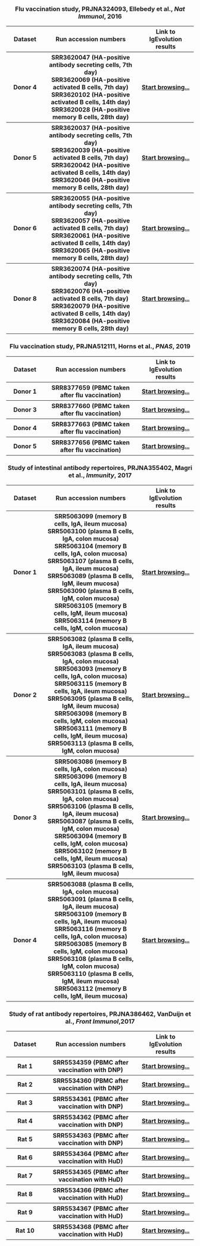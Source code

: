 <h3 align = center>Flu vaccination study, PRJNA324093, Ellebedy et al., <i>Nat Immunol</i>, 2016</h3>
<table style="width:100%">
    <tr>
        <th width = 20%>Dataset</th>
        <th width = 50%>Run accession numbers</th>
        <th width = 30%>Link to IgEvolution results</th>
    </tr>
    <tr>
        <th>Donor 4</th>
        <th>
            SRR3620047 (HA-positive antibody secreting cells, 7th day)<br>
            SRR3620069 (HA-positive activated B cells, 7th day)<br>
            SRR3620102 (HA-positive activated B cells, 14th day)<br>
            SRR3620028 (HA-positive memory B cells, 28th day)
        </th>
        <th><a href = html_flu1_dnr4_files/html_files/multiplicity_html/lineage2149_vertices266_edges327.html>Start browsing...</a></th>
    </tr>
    <tr>
        <th>Donor 5</th>
        <th>
            SRR3620037 (HA-positive antibody secreting cells, 7th day)<br>
            SRR3620039 (HA-positive activated B cells, 7th day)<br>
            SRR3620042 (HA-positive activated B cells, 14th day)<br>
            SRR3620046 (HA-positive memory B cells, 28th day)
        </th>
        <th><a href = html_flu1_dnr5_files/html_files/multiplicity_html/lineage845_vertices425_edges599.html>Start browsing...</a></th>
    </tr>
    <tr>
        <th>Donor 6</th>
        <th>
            SRR3620055 (HA-positive antibody secreting cells, 7th day)<br>
            SRR3620057 (HA-positive activated B cells, 7th day)<br>
            SRR3620061 (HA-positive activated B cells, 14th day)<br>
            SRR3620065 (HA-positive memory B cells, 28th day)
        </th>
        <th><a href = html_flu1_dnr6_files/html_files/multiplicity_html/lineage1237_vertices2127_edges2746.html>Start browsing...</a></th>
    </tr>
    <tr>
        <th>Donor 8</th>
        <th>
            SRR3620074 (HA-positive antibody secreting cells, 7th day)<br>
            SRR3620076 (HA-positive activated B cells, 7th day)<br>
            SRR3620079 (HA-positive activated B cells, 14th day)<br>
            SRR3620084 (HA-positive memory B cells, 28th day)
        </th>
        <th><a href = html_flu1_dnr8_files/html_files/multiplicity_html/lineage1867_vertices1828_edges3206.html>Start browsing...</a></th>
    </tr>
</table>

<h3 align = center>Flu vaccination study, PRJNA512111, Horns et al., <i>PNAS</i>, 2019</h3>
<table style="width:100%">
    <tr>
        <th width = 20%>Dataset</th>
        <th width = 50%>Run accession numbers</th>
        <th width = 30%>Link to IgEvolution results</th>
    </tr>
    <tr>
        <th>Donor 1</th>
        <th>SRR8377659 (PBMC taken after flu vaccination)</th>
        <th><a href = html_flu2_dnr1_files/html_files/multiplicity_html/lineage65579_vertices1790_edges2547.html>Start browsing...</a></th>
    </tr>
    <tr>
        <th>Donor 3</th>
        <th> SRR8377660 (PBMC taken after flu vaccination)</th>
        <th><a href = html_flu2_dnr3_files/html_files/multiplicity_html/lineage99188_vertices613_edges719.html>Start browsing...</a></th>
    </tr>
    <tr>
        <th>Donor 4</th>
        <th>SRR8377663 (PBMC taken after flu vaccination)</th>
        <th><a href = html_flu2_dnr4_files/html_files/multiplicity_html/lineage51164_vertices251_edges336.html>Start browsing...</a></th>
    </tr>
    <tr>
        <th>Donor 5</th>
        <th>SRR8377656 (PBMC taken after flu vaccination)</th>
        <th><a href = html_flu2_dnr5_files/html_files/multiplicity_html/lineage18488_vertices147_edges199.html>Start browsing...</a></th>
    </tr>
</table>

<h3 align = center>Study of intestinal antibody repertoires, PRJNA355402, Magri et al., <i>Immunity</i>, 2017</h3>
<table style="width:100%">
    <tr>
        <th width = 20%>Dataset</th>
        <th width = 50%>Run accession numbers</th>
        <th width = 30%>Link to IgEvolution results</th>
    </tr>
    <tr>
        <th>Donor 1</th>
        <th>
            SRR5063099 (memory B cells, IgA, ileum mucosa)<br>
            SRR5063100 (plasma B cells, IgA, colon mucosa)<br>
            SRR5063104 (memory B cells, IgA, colon mucosa)<br>
            SRR5063107 (plasma B cells, IgA, ileum mucosa)<br>
            SRR5063089 (plasma B cells, IgM, ileum mucosa)<br>
            SRR5063090 (plasma B cells, IgM, colon mucosa)<br>
            SRR5063105 (memory B cells, IgM, ileum mucosa)<br>
            SRR5063114 (memory B cells, IgM, colon mucosa)
        </th>
        <th><a href = html_intestinal_dnr1_files/html_files/multiplicity_html/lineage29342_vertices131_edges151.html>Start browsing...</a></th>
    </tr>
    <tr>
        <th>Donor 2</th>
        <th>
            SRR5063082 (plasma B cells, IgA, ileum mucosa)<br>
            SRR5063083 (plasma B cells, IgA, colon mucosa)<br>
            SRR5063093 (memory B cells, IgA, colon mucosa)<br>
            SRR5063115 (memory B cells, IgA, ileum mucosa)<br>
            SRR5063095 (plasma B cells, IgM, ileum mucosa)<br>
            SRR5063098 (memory B cells, IgM, colon mucosa)<br>
            SRR5063111 (memory B cells, IgM, ileum mucosa)<br>
            SRR5063113 (plasma B cells, IgM, colon mucosa)
        </th>
        <th><a href = html_intestinal_dnr2_files/html_files/multiplicity_html/lineage41319_vertices220_edges306.html>Start browsing...</a></th>
    </tr>
    <tr>
        <th>Donor 3</th>
        <th>
            SRR5063086 (memory B cells, IgA, colon mucosa)<br>
            SRR5063096 (memory B cells, IgA, ileum mucosa)<br>
            SRR5063101 (plasma B cells, IgA, colon mucosa)<br>
            SRR5063106 (plasma B cells, IgA, ileum mucosa)<br>
            SRR5063087 (plasma B cells, IgM, colon mucosa)<br>
            SRR5063094 (memory B cells, IgM, colon mucosa)<br>
            SRR5063102 (memory B cells, IgM, ileum mucosa)<br>
            SRR5063103 (plasma B cells, IgM, ileum mucosa)
        </th>
        <th><a href = html_intestinal_dnr3_files/html_files/multiplicity_html/lineage84947_vertices215_edges315.html>Start browsing...</a></th>
    </tr>
    <tr>
        <th>Donor 4</th>
        <th>
            SRR5063088 (plasma B cells, IgA, colon mucosa)<br>
            SRR5063091 (plasma B cells, IgA, ileum mucosa)<br>
            SRR5063109 (memory B cells, IgA, ileum mucosa)<br>
            SRR5063116 (memory B cells, IgA, colon mucosa)<br>
            SRR5063085 (memory B cells, IgM, colon mucosa)<br>
            SRR5063108 (plasma B cells, IgM, colon mucosa)<br>
            SRR5063110 (plasma B cells, IgM, ileum mucosa)<br>
            SRR5063112 (memory B cells, IgM, ileum mucosa)
        </th>
        <th><a href = html_intestinal_dnr4_files/html_files/multiplicity_html/lineage23007_vertices82_edges109.html>Start browsing...</a></th>
    </tr>
</table>

<h3 align = center>Study of rat antibody repertoires, PRJNA386462, VanDuijn et al., <i>Front Immunol</i>,2017</h3>

<table style="width:100%">
    <tr>
        <th width = 20%>Dataset</th>
        <th width = 50%>Run accession numbers</th>
        <th width = 30%>Link to IgEvolution results</th>
    </tr>
    <tr>
        <th>Rat 1</th>
        <th>SRR5534359 (PBMC after vaccination with DNP)</th>
        <th><a href = html_rat1_files/html_files/multiplicity_html/lineage8571_vertices336_edges551.html>Start browsing...</a></th>
    </tr>
    <tr>
        <th>Rat 2</th>
        <th>SRR5534360 (PBMC after vaccination with DNP)</th>
        <th><a href = html_rat2_files/html_files/multiplicity_html/lineage40968_vertices838_edges1213.html>Start browsing...</a></th>
    </tr>
    <tr>
        <th>Rat 3</th>
        <th>SRR5534361 (PBMC after vaccination with DNP)</th>
        <th><a href = html_rat3_files/html_files/multiplicity_html/lineage4403_vertices1175_edges1616.html>Start browsing...</a></th>
    </tr>
    <tr>
        <th>Rat 4</th>
        <th>SRR5534362 (PBMC after vaccination with DNP)</th>
        <th><a href = html_rat4_files/html_files/multiplicity_html/lineage43846_vertices207_edges247.html>Start browsing...</a></th>
    </tr>
    <tr>
        <th>Rat 5</th>
        <th>SRR5534363 (PBMC after vaccination with DNP)</th>
        <th><a href = html_rat5_files/html_files/multiplicity_html/lineage31322_vertices131_edges186.html>Start browsing...</a></th>
    </tr>
    <tr>
        <th>Rat 6</th>
        <th>SRR5534364 (PBMC after vaccination with HuD)</th>
        <th><a href = html_rat6_files/html_files/multiplicity_html/lineage29363_vertices254_edges340.html>Start browsing...</a></th>
    </tr>
    <tr>
        <th>Rat 7</th>
        <th>SRR5534365 (PBMC after vaccination with HuD)</th>
        <th><a href = html_rat7_files/html_files/multiplicity_html/lineage102253_vertices193_edges217.html>Start browsing...</a></th>
    </tr>
    <tr>
        <th>Rat 8</th>
        <th>SRR5534366 (PBMC after vaccination with HuD)</th>
        <th><a href = html_rat8_files/html_files/multiplicity_html/lineage25611_vertices496_edges614.html>Start browsing...</a></th>
    </tr>
    <tr>
        <th>Rat 9</th>
        <th>SRR5534367 (PBMC after vaccination with HuD)</th>
        <th><a href = html_rat9_files/html_files/multiplicity_html/lineage35056_vertices2173_edges2980.html>Start browsing...</a></th>
    </tr>
    <tr>
        <th>Rat 10</th>
        <th>SRR5534368 (PBMC after vaccination with HuD)</th>
        <th><a href = html_rat10_files/html_files/multiplicity_html/lineage34013_vertices743_edges1024.html>Start browsing...</a></th>
    </tr>
</table>
